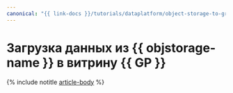 ```yaml
---
canonical: "{{ link-docs }}/tutorials/dataplatform/object-storage-to-greenplum"
---
```


# Загрузка данных из {{ objstorage-name }} в витрину {{ GP }}

{% include notitle [article-body](../../_tutorials/dataplatform/object-storage-to-greenplum.md) %}
